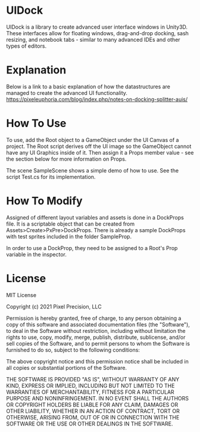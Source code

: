 # UIDock

UIDock is a library to create advanced user interface windows in Unity3D. These 
interfaces allow for floating windows, drag-and-drop docking, sash resizing, and 
notebook tabs - similar to many advanced IDEs and other types of editors.

# Explanation

Below is a link to a basic explanation of how the datastructures are managed
to create the advanced UI functionality.
https://pixeleuphoria.com/blog/index.php/notes-on-docking-splitter-auis/

# How To Use

To use, add the Root object to a GameObject under the UI Canvas of a project. The
Root script derives off the UI image so the GameObject cannot have any UI Graphics
inside of it. Then assign it a Props member value - see the section below for more
information on Props.

The scene SampleScene shows a simple demo of how to use. See the script Test.cs for
its implementation.

# How To Modify

Assigned of different layout variables and assets is done in a DockProps file. It 
is a scriptable object that can be created from Assets>Create>PxPre>DockProps. There 
is already a sample DockProps with test sprites included in the folder SampleProp.

In order to use a DockProp, they need to be assigned to a Root's Prop variable in
the inspector.

# License

MIT License

Copyright (c) 2021 Pixel Precision, LLC

Permission is hereby granted, free of charge, to any person obtaining a copy
of this software and associated documentation files (the "Software"), to deal
in the Software without restriction, including without limitation the rights
to use, copy, modify, merge, publish, distribute, sublicense, and/or sell
copies of the Software, and to permit persons to whom the Software is
furnished to do so, subject to the following conditions:

The above copyright notice and this permission notice shall be included in all
copies or substantial portions of the Software.

THE SOFTWARE IS PROVIDED "AS IS", WITHOUT WARRANTY OF ANY KIND, EXPRESS OR
IMPLIED, INCLUDING BUT NOT LIMITED TO THE WARRANTIES OF MERCHANTABILITY,
FITNESS FOR A PARTICULAR PURPOSE AND NONINFRINGEMENT. IN NO EVENT SHALL THE
AUTHORS OR COPYRIGHT HOLDERS BE LIABLE FOR ANY CLAIM, DAMAGES OR OTHER
LIABILITY, WHETHER IN AN ACTION OF CONTRACT, TORT OR OTHERWISE, ARISING FROM,
OUT OF OR IN CONNECTION WITH THE SOFTWARE OR THE USE OR OTHER DEALINGS IN THE
SOFTWARE.